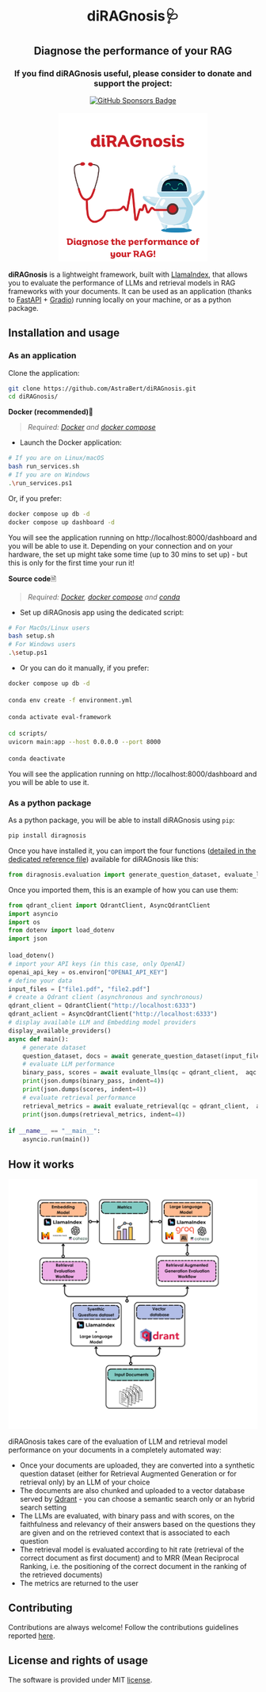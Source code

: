 <h1 align="center">diRAGnosis🩺</h1>

<h2 align="center">Diagnose the performance of your RAG</h2>

<div align="center">
    <h3>If you find diRAGnosis useful, please consider to donate and support the project:</h3>
    <a href="https://github.com/sponsors/AstraBert"><img src="https://img.shields.io/badge/sponsor-30363D?style=for-the-badge&logo=GitHub-Sponsors&logoColor=#EA4AAA" alt="GitHub Sponsors Badge"></a>
</div>
<br>
<div align="center">
    <img src="https://raw.githubusercontent.com/AstraBert/diRAGnosis/main/logo.png" alt="diRAGnosis Logo" width=300 height=300>
</div>

**diRAGnosis** is a lightweight framework, built with [LlamaIndex](https://llamaindex.ai), that allows you to evaluate the performance of LLMs and retrieval models in RAG frameworks with your documents. It can be used as an application (thanks to [FastAPI](https://fastapi.tiangolo.com/) + [Gradio](https://gradio.app)) running locally on your machine, or as a python package.

## Installation and usage

### As an application

Clone the application:

```bash
git clone https://github.com/AstraBert/diRAGnosis.git
cd diRAGnosis/
```

**Docker (recommended)**🐋

> _Required: [Docker](https://docs.docker.com/desktop/) and [docker compose](https://docs.docker.com/compose/)_

- Launch the Docker application:

```bash
# If you are on Linux/macOS
bash run_services.sh
# If you are on Windows
.\run_services.ps1
```

Or, if you prefer:

```bash
docker compose up db -d
docker compose up dashboard -d
```

You will see the application running on http://localhost:8000/dashboard and you will be able to use it. Depending on your connection and on your hardware, the set up might take some time (up to 30 mins to set up) - but this is only for the first time your run it!


**Source code**🗎

> _Required: [Docker](https://docs.docker.com/desktop/), [docker compose](https://docs.docker.com/compose/) and [conda](https://anaconda.org/anaconda/conda)_

- Set up diRAGnosis app using the dedicated script:

```bash
# For MacOs/Linux users
bash setup.sh
# For Windows users
.\setup.ps1
```

- Or you can do it manually, if you prefer:

```bash
docker compose up db -d

conda env create -f environment.yml

conda activate eval-framework

cd scripts/
uvicorn main:app --host 0.0.0.0 --port 8000

conda deactivate
```

You will see the application running on http://localhost:8000/dashboard and you will be able to use it.

### As a python package

As a python package, you will be able to install diRAGnosis using `pip`:

```bash
pip install diragnosis
```

Once you have installed it, you can import the four functions ([detailed in the dedicated reference file](https://github.com/AstraBert/diRAGnosis/tree/main/REFERENCE.md)) available for diRAGnosis like this:

```python
from diragnosis.evaluation import generate_question_dataset, evaluate_llms, evaluate_retrieval, display_available_providers
```
Once you imported them, this is an example of how you can use them:

```python
from qdrant_client import QdrantClient, AsyncQdrantClient 
import asyncio
import os
from dotenv import load_dotenv
import json

load_dotenv()
# import your API keys (in this case, only OpenAI)
openai_api_key = os.environ["OPENAI_API_KEY"]
# define your data 
input_files = ["file1.pdf", "file2.pdf"]
# create a Qdrant client (asynchronous and synchronous)
qdrant_client = QdrantClient("http://localhost:6333")
qdrant_aclient = AsyncQdrantClient("http://localhost:6333")
# display available LLM and Embedding model providers
display_available_providers()
async def main():
    # generate dataset
    question_dataset, docs = await generate_question_dataset(input_files = input_files, llm = "OpenAI", model="gpt-4o-mini", api_key = openai_api_key, questions_per_chunk = 10, save_to_csv = "questions.csv", debug = True)
    # evaluate LLM performance
    binary_pass, scores = await evaluate_llms(qc = qdrant_client,  aqc = qdrant_aclient, llm = "OpenAI", model="gpt-4o-mini", api_key = openai_api_key, docs = docs, questions = question_dataset, embedding_provider = "HuggingFace", embedding_model = "Alibaba-NLP/gte-modernbert-base",  enable_hybrid = True, debug = True)
    print(json.dumps(binary_pass, indent=4))
    print(json.dumps(scores, indent=4))
    # evaluate retrieval performance
    retrieval_metrics = await evaluate_retrieval(qc = qdrant_client,  aqc = qdrant_aclient, input_files = input_files, llm = "OpenAI", model="gpt-4o-mini", api_key = openai_api_key, embedding_provider = "HuggingFace", embedding_model = "Alibaba-NLP/gte-modernbert-base", questions_per_chunk = 5, enable_hybrid = True, debug = True)
    print(json.dumps(retrieval_metrics, indent=4))

if __name__ == "__main__":
    asyncio.run(main())
```

## How it works

<div align="center">
    <img src="https://raw.githubusercontent.com/AstraBert/diRAGnosis/main/workflow.png" alt="diRAGnosis Workflow">
</div>

diRAGnosis takes care of the evaluation of LLM and retrieval model performance on your documents in a completely automated way:

- Once your documents are uploaded, they are converted into a synthetic question dataset (either for Retrieval Augmented Generation or for retrieval only) by an LLM of your choice
- The documents are also chunked and uploaded to a vector database served by [Qdrant](https://qdrant.tech) - you can choose a semantic search only or an hybrid search setting
- The LLMs are evaluated, with binary pass and with scores, on the faithfulness and relevancy of their answers based on the questions they are given and on the retrieved context that is associated to each question
- The retrieval model is evaluated according to hit rate (retrieval of the correct document as first document) and to MRR (Mean Reciprocal Ranking, i.e. the positioning of the correct document in the ranking of the retrieved documents)
- The metrics are returned to the user

## Contributing

Contributions are always welcome! Follow the contributions guidelines reported [here](https://github.com/AstraBert/diRAGnosis/tree/main/CONTRIBUTING.md).

## License and rights of usage

The software is provided under MIT [license](https://github.com/AstraBert/diRAGnosis/tree/main/LICENSE).
